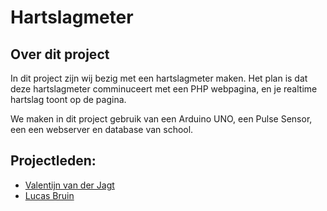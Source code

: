 # Hartslagmeter

## Over dit project

In dit project zijn wij bezig met een hartslagmeter maken. Het plan is dat deze hartslagmeter comminuceert met een PHP webpagina, en je realtime hartslag toont op de pagina. 

We maken in dit project gebruik van een Arduino UNO, een Pulse Sensor, een een webserver en database van school.
&nbsp;
&nbsp;
## Projectleden:
- [Valentijn van der Jagt](https://github.com/HerpieDerpieee) 
- [Lucas Bruin](https://github.com/Lukaas123)
